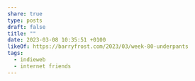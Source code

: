 ```yaml
---
share: true
type: posts
draft: false
title: ""
date: 2023-03-08 10:35:51 +0100
likeOf: https://barryfrost.com/2023/03/week-80-underpants
tags:
  - indieweb
  - internet friends
---
```


